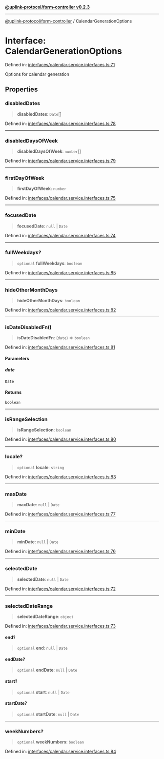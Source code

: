 [**@uplink-protocol/form-controller v0.2.3**](../README.md)

***

[@uplink-protocol/form-controller](../globals.md) / CalendarGenerationOptions

# Interface: CalendarGenerationOptions

Defined in: [interfaces/calendar.service.interfaces.ts:71](https://github.com/jmkcoder/uplink-protocol-calendar/blob/dfbd1d9163b3335ef17060f21cb7756b2a9c621d/src/interfaces/calendar.service.interfaces.ts#L71)

Options for calendar generation

## Properties

### disabledDates

> **disabledDates**: `Date`[]

Defined in: [interfaces/calendar.service.interfaces.ts:78](https://github.com/jmkcoder/uplink-protocol-calendar/blob/dfbd1d9163b3335ef17060f21cb7756b2a9c621d/src/interfaces/calendar.service.interfaces.ts#L78)

***

### disabledDaysOfWeek

> **disabledDaysOfWeek**: `number`[]

Defined in: [interfaces/calendar.service.interfaces.ts:79](https://github.com/jmkcoder/uplink-protocol-calendar/blob/dfbd1d9163b3335ef17060f21cb7756b2a9c621d/src/interfaces/calendar.service.interfaces.ts#L79)

***

### firstDayOfWeek

> **firstDayOfWeek**: `number`

Defined in: [interfaces/calendar.service.interfaces.ts:75](https://github.com/jmkcoder/uplink-protocol-calendar/blob/dfbd1d9163b3335ef17060f21cb7756b2a9c621d/src/interfaces/calendar.service.interfaces.ts#L75)

***

### focusedDate

> **focusedDate**: `null` \| `Date`

Defined in: [interfaces/calendar.service.interfaces.ts:74](https://github.com/jmkcoder/uplink-protocol-calendar/blob/dfbd1d9163b3335ef17060f21cb7756b2a9c621d/src/interfaces/calendar.service.interfaces.ts#L74)

***

### fullWeekdays?

> `optional` **fullWeekdays**: `boolean`

Defined in: [interfaces/calendar.service.interfaces.ts:85](https://github.com/jmkcoder/uplink-protocol-calendar/blob/dfbd1d9163b3335ef17060f21cb7756b2a9c621d/src/interfaces/calendar.service.interfaces.ts#L85)

***

### hideOtherMonthDays

> **hideOtherMonthDays**: `boolean`

Defined in: [interfaces/calendar.service.interfaces.ts:82](https://github.com/jmkcoder/uplink-protocol-calendar/blob/dfbd1d9163b3335ef17060f21cb7756b2a9c621d/src/interfaces/calendar.service.interfaces.ts#L82)

***

### isDateDisabledFn()

> **isDateDisabledFn**: (`date`) => `boolean`

Defined in: [interfaces/calendar.service.interfaces.ts:81](https://github.com/jmkcoder/uplink-protocol-calendar/blob/dfbd1d9163b3335ef17060f21cb7756b2a9c621d/src/interfaces/calendar.service.interfaces.ts#L81)

#### Parameters

##### date

`Date`

#### Returns

`boolean`

***

### isRangeSelection

> **isRangeSelection**: `boolean`

Defined in: [interfaces/calendar.service.interfaces.ts:80](https://github.com/jmkcoder/uplink-protocol-calendar/blob/dfbd1d9163b3335ef17060f21cb7756b2a9c621d/src/interfaces/calendar.service.interfaces.ts#L80)

***

### locale?

> `optional` **locale**: `string`

Defined in: [interfaces/calendar.service.interfaces.ts:83](https://github.com/jmkcoder/uplink-protocol-calendar/blob/dfbd1d9163b3335ef17060f21cb7756b2a9c621d/src/interfaces/calendar.service.interfaces.ts#L83)

***

### maxDate

> **maxDate**: `null` \| `Date`

Defined in: [interfaces/calendar.service.interfaces.ts:77](https://github.com/jmkcoder/uplink-protocol-calendar/blob/dfbd1d9163b3335ef17060f21cb7756b2a9c621d/src/interfaces/calendar.service.interfaces.ts#L77)

***

### minDate

> **minDate**: `null` \| `Date`

Defined in: [interfaces/calendar.service.interfaces.ts:76](https://github.com/jmkcoder/uplink-protocol-calendar/blob/dfbd1d9163b3335ef17060f21cb7756b2a9c621d/src/interfaces/calendar.service.interfaces.ts#L76)

***

### selectedDate

> **selectedDate**: `null` \| `Date`

Defined in: [interfaces/calendar.service.interfaces.ts:72](https://github.com/jmkcoder/uplink-protocol-calendar/blob/dfbd1d9163b3335ef17060f21cb7756b2a9c621d/src/interfaces/calendar.service.interfaces.ts#L72)

***

### selectedDateRange

> **selectedDateRange**: `object`

Defined in: [interfaces/calendar.service.interfaces.ts:73](https://github.com/jmkcoder/uplink-protocol-calendar/blob/dfbd1d9163b3335ef17060f21cb7756b2a9c621d/src/interfaces/calendar.service.interfaces.ts#L73)

#### end?

> `optional` **end**: `null` \| `Date`

#### endDate?

> `optional` **endDate**: `null` \| `Date`

#### start?

> `optional` **start**: `null` \| `Date`

#### startDate?

> `optional` **startDate**: `null` \| `Date`

***

### weekNumbers?

> `optional` **weekNumbers**: `boolean`

Defined in: [interfaces/calendar.service.interfaces.ts:84](https://github.com/jmkcoder/uplink-protocol-calendar/blob/dfbd1d9163b3335ef17060f21cb7756b2a9c621d/src/interfaces/calendar.service.interfaces.ts#L84)
